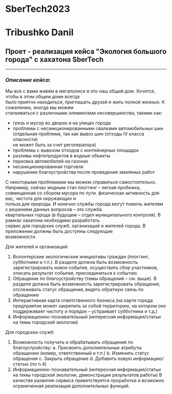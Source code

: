 # SberTech2023  
# Tribushko Danil  
## Проет - реализация кейса "Экология большого города" с хахатона SberTech  
***
### *Описание кейса*:  
Мы все с вами живем в мегаполисе и это наш общий дом. Хочется, чтобы в этом общем доме всегда  
было приятно находиться, приглашать друзей и жить полной жизнью. К сожалению, иногда мы можем  
сталкиваться с различными элементами несовершенства, такими как:  
  * грязь и мусор во дворах и на улицах города
  * проблемы с несанкционированными свалками автомобильных шин  
    (отдельная проблема, так как вывоз шин (отходы IV класса опасности)  
    не может быть за счет регоператора)
  * проблемы с вывозом отходов с контейнерных площадок
  * разливы нефтепродуктов в водные объекты
  * парковка автомобилей на газонах
  * несанкционированная торговля
  * нарушение благоустройства после проведения земляных работ

    
С некоторыми проблемами мы можем справиться самостоятельно. Например, сейчас модным стал плоггинг – легкая 
пробежка,  совмещенная со сбором мусора по пути. физическая активность для вас, чистота для окружающих и  
польза для природы.  И конечно службы города могут помочь жителям с решением данных вопросов – это служба  
квартальных города (в будущем – отдел муниципального контроля). В рамках хакатона необходимо разработать  
сервис для городских служб, организаций и жителей города. В приложении должны быть доступны следующие  
возможности. 


Для жителей и организаций: 
1.	Волонтерские экологические инициативы граждан (плоггинг, субботники и т.п.). В разделе должна быть возможность зарегистрировать новое событие, осуществить сбор участников, описать результат события, присоединиться к событию. 
2.	Обращение по благоустройству (темы обращений – см. выше). В разделе должна быть возможность зарегистрировать обращение, отслеживать статус обращения, видеть обратную связь по обращению
3.	Интерактивная карта ответственного бизнеса (на карте города предприятие может закрепить за собой территорию, на котором оно поддерживает чистоту и порядок – устраивает субботники и т.д.)
4.	Информационно-познавательный (интересная информация/статьи на темы городской экологии)

   
Для городских служб: 
1.	Возможность получать и обрабатывать обращения по благоустройству: 
a.	Присвоить дополнительные атрибуты обращению (номер, ответственный и т.п.)
b.	Изменить статус обращения
c.	Закрыть обращение
d.	Добавить новую информацию/статью (по п.4)
2.	Информационно-познавательный (интересная информация/статьи на темы городской экологии, демонстрации результатов работы)
В качестве развития сервиса приветствуется проработка и возможно ограниченная реализация дополнительных функций.
